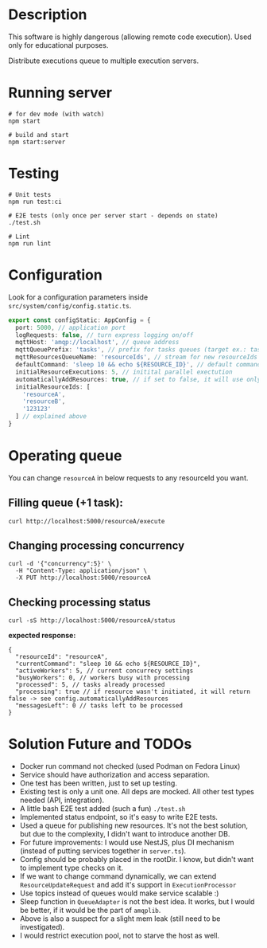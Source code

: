 # Description
This software is highly dangerous (allowing remote code execution). 
Used only for educational purposes.

Distribute executions queue to multiple execution servers.

# Running server
```shell script
# for dev mode (with watch)
npm start 

# build and start
npm start:server 
```

# Testing
```shell script
# Unit tests
npm run test:ci

# E2E tests (only once per server start - depends on state)
./test.sh

# Lint
npm run lint
```

# Configuration
Look for a configuration parameters inside `src/system/config/config.static.ts`.
```typescript
export const configStatic: AppConfig = {
  port: 5000, // application port
  logRequests: false, // turn express logging on/off
  mqttHost: 'amqp://localhost', // queue address
  mqttQueuePrefix: 'tasks', // prefix for tasks queues (target ex.: tasks-resourceA)
  mqttResourcesQueueName: 'resourceIds', // stream for new resourceIds
  defaultCommand: 'sleep 10 && echo ${RESOURCE_ID}', // default command to be executed
  initialResourceExecutions: 5, // initital parallel exectution
  automaticallyAddResources: true, // if set to false, it will use only predefined resource ids
  initialResourceIds: [
    'resourceA',
    'resourceB',
    '123123'
  ] // explained above
}
```

# Operating queue
You can change `resourceA` in below requests to any resourceId you want.

## Filling queue (+1 task):
```shell script
curl http://localhost:5000/resourceA/execute
```

## Changing processing concurrency
```shell script
curl -d '{"concurrency":5}' \
  -H "Content-Type: application/json" \
  -X PUT http://localhost:5000/resourceA
```

## Checking processing status
```shell script
curl -sS http://localhost:5000/resourceA/status
```

**expected response:**
```
{
  "resourceId": "resourceA",
  "currentCommand": "sleep 10 && echo ${RESOURCE_ID}",
  "activeWorkers": 5, // current concurrecy settings
  "busyWorkers": 0, // workers busy with processing
  "processed": 5, // tasks already processed
  "processing": true // if resource wasn't initiated, it will return false -> see config.automaticallyAddResources
  "messagesLeft": 0 // tasks left to be processed
}
```

# Solution Future and TODOs
* Docker run command not checked (used Podman on Fedora Linux)
* Service should have authorization and access separation. 
* One test has been written, just to set up testing. 
* Existing test is only a unit one. All deps are mocked. All other test types needed (API, integration).
* A little bash E2E test added (such a fun) `./test.sh`
* Implemented status endpoint, so it's easy to write E2E tests.
* Used a queue for publishing new resources. It's not the best solution, but due to the complexity, I didn't want to introduce another DB. 
* For future improvements: I would use NestJS, plus DI mechanism (instead of putting services together in `server.ts`).
* Config should be probably placed in the rootDir. I know, but didn't want to implement type checks on it.
* If we want to change command dynamically, we can extend `ResourceUpdateRequest` and add it's support in `ExecutionProcessor`
* Use topics instead of queues would make service scalable :) 
* Sleep function in `QueueAdapter` is not the best idea. It works, but I would be better, if it would be the part of `amqplib`.
* Above is also a suspect for a slight mem leak (still need to be investigated).
* I would restrict execution pool, not to starve the host as well.
